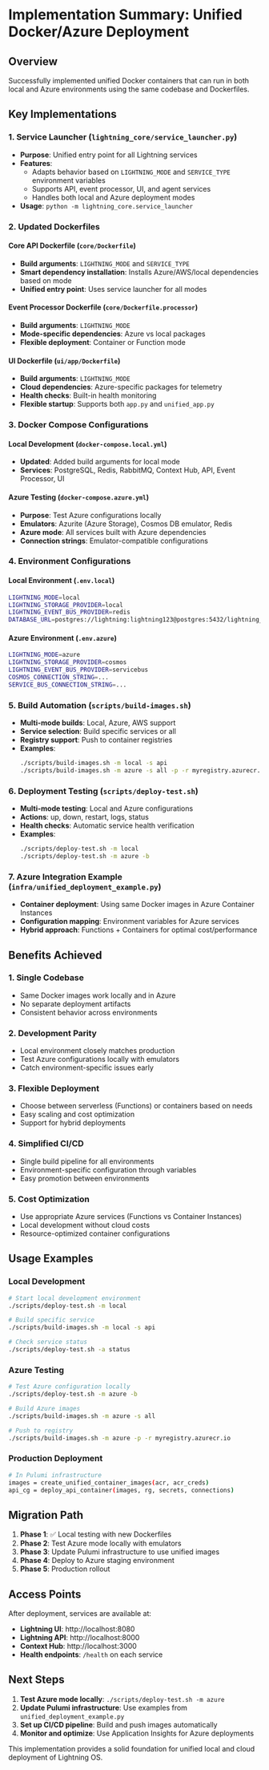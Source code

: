 # Implementation Summary: Unified Docker/Azure Deployment

## Overview

Successfully implemented unified Docker containers that can run in both local and Azure environments using the same codebase and Dockerfiles.

## Key Implementations

### 1. Service Launcher (`lightning_core/service_launcher.py`)
- **Purpose**: Unified entry point for all Lightning services
- **Features**: 
  - Adapts behavior based on `LIGHTNING_MODE` and `SERVICE_TYPE` environment variables
  - Supports API, event processor, UI, and agent services
  - Handles both local and Azure deployment modes
- **Usage**: `python -m lightning_core.service_launcher`

### 2. Updated Dockerfiles

#### Core API Dockerfile (`core/Dockerfile`)
- **Build arguments**: `LIGHTNING_MODE` and `SERVICE_TYPE`
- **Smart dependency installation**: Installs Azure/AWS/local dependencies based on mode
- **Unified entry point**: Uses service launcher for all modes

#### Event Processor Dockerfile (`core/Dockerfile.processor`)
- **Build arguments**: `LIGHTNING_MODE`
- **Mode-specific dependencies**: Azure vs local packages
- **Flexible deployment**: Container or Function mode

#### UI Dockerfile (`ui/app/Dockerfile`)
- **Build arguments**: `LIGHTNING_MODE`
- **Cloud dependencies**: Azure-specific packages for telemetry
- **Health checks**: Built-in health monitoring
- **Flexible startup**: Supports both `app.py` and `unified_app.py`

### 3. Docker Compose Configurations

#### Local Development (`docker-compose.local.yml`)
- **Updated**: Added build arguments for local mode
- **Services**: PostgreSQL, Redis, RabbitMQ, Context Hub, API, Event Processor, UI

#### Azure Testing (`docker-compose.azure.yml`)
- **Purpose**: Test Azure configurations locally
- **Emulators**: Azurite (Azure Storage), Cosmos DB emulator, Redis
- **Azure mode**: All services built with Azure dependencies
- **Connection strings**: Emulator-compatible configurations

### 4. Environment Configurations

#### Local Environment (`.env.local`)
```bash
LIGHTNING_MODE=local
LIGHTNING_STORAGE_PROVIDER=local
LIGHTNING_EVENT_BUS_PROVIDER=redis
DATABASE_URL=postgres://lightning:lightning123@postgres:5432/lightning_db
```

#### Azure Environment (`.env.azure`)
```bash
LIGHTNING_MODE=azure
LIGHTNING_STORAGE_PROVIDER=cosmos
LIGHTNING_EVENT_BUS_PROVIDER=servicebus
COSMOS_CONNECTION_STRING=...
SERVICE_BUS_CONNECTION_STRING=...
```

### 5. Build Automation (`scripts/build-images.sh`)
- **Multi-mode builds**: Local, Azure, AWS support
- **Service selection**: Build specific services or all
- **Registry support**: Push to container registries
- **Examples**:
  ```bash
  ./scripts/build-images.sh -m local -s api
  ./scripts/build-images.sh -m azure -s all -p -r myregistry.azurecr.io
  ```

### 6. Deployment Testing (`scripts/deploy-test.sh`)
- **Multi-mode testing**: Local and Azure configurations
- **Actions**: up, down, restart, logs, status
- **Health checks**: Automatic service health verification
- **Examples**:
  ```bash
  ./scripts/deploy-test.sh -m local
  ./scripts/deploy-test.sh -m azure -b
  ```

### 7. Azure Integration Example (`infra/unified_deployment_example.py`)
- **Container deployment**: Using same Docker images in Azure Container Instances
- **Configuration mapping**: Environment variables for Azure services
- **Hybrid approach**: Functions + Containers for optimal cost/performance

## Benefits Achieved

### 1. **Single Codebase**
- Same Docker images work locally and in Azure
- No separate deployment artifacts
- Consistent behavior across environments

### 2. **Development Parity**
- Local environment closely matches production
- Test Azure configurations locally with emulators
- Catch environment-specific issues early

### 3. **Flexible Deployment**
- Choose between serverless (Functions) or containers based on needs
- Easy scaling and cost optimization
- Support for hybrid deployments

### 4. **Simplified CI/CD**
- Single build pipeline for all environments
- Environment-specific configuration through variables
- Easy promotion between environments

### 5. **Cost Optimization**
- Use appropriate Azure services (Functions vs Container Instances)
- Local development without cloud costs
- Resource-optimized container configurations

## Usage Examples

### Local Development
```bash
# Start local development environment
./scripts/deploy-test.sh -m local

# Build specific service
./scripts/build-images.sh -m local -s api

# Check service status
./scripts/deploy-test.sh -a status
```

### Azure Testing
```bash
# Test Azure configuration locally
./scripts/deploy-test.sh -m azure -b

# Build Azure images
./scripts/build-images.sh -m azure -s all

# Push to registry
./scripts/build-images.sh -m azure -p -r myregistry.azurecr.io
```

### Production Deployment
```bash
# In Pulumi infrastructure
images = create_unified_container_images(acr, acr_creds)
api_cg = deploy_api_container(images, rg, secrets, connections)
```

## Migration Path

1. **Phase 1**: ✅ Local testing with new Dockerfiles
2. **Phase 2**: Test Azure mode locally with emulators
3. **Phase 3**: Update Pulumi infrastructure to use unified images
4. **Phase 4**: Deploy to Azure staging environment
5. **Phase 5**: Production rollout

## Access Points

After deployment, services are available at:
- **Lightning UI**: http://localhost:8080
- **Lightning API**: http://localhost:8000
- **Context Hub**: http://localhost:3000
- **Health endpoints**: `/health` on each service

## Next Steps

1. **Test Azure mode locally**: `./scripts/deploy-test.sh -m azure`
2. **Update Pulumi infrastructure**: Use examples from `unified_deployment_example.py`
3. **Set up CI/CD pipeline**: Build and push images automatically
4. **Monitor and optimize**: Use Application Insights for Azure deployments

This implementation provides a solid foundation for unified local and cloud deployment of Lightning OS.